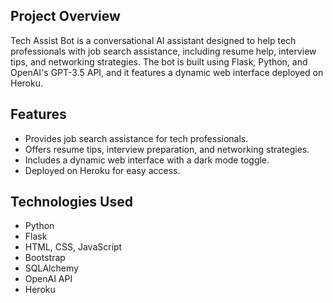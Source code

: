 ## Project Overview

Tech Assist Bot is a conversational AI assistant designed to help tech professionals with job search assistance, including resume help, interview tips, and networking strategies. The bot is built using Flask, Python, and OpenAI's GPT-3.5 API, and it features a dynamic web interface deployed on Heroku.

## Features

- Provides job search assistance for tech professionals.
- Offers resume tips, interview preparation, and networking strategies.
- Includes a dynamic web interface with a dark mode toggle.
- Deployed on Heroku for easy access.

## Technologies Used

- Python
- Flask
- HTML, CSS, JavaScript
- Bootstrap
- SQLAlchemy
- OpenAI API
- Heroku
